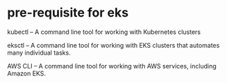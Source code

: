 # pre-requisite for eks 

kubectl – A command line tool for working with Kubernetes clusters


eksctl – A command line tool for working with EKS clusters that automates many individual tasks.

AWS CLI – A command line tool for working with AWS services, including Amazon EKS.